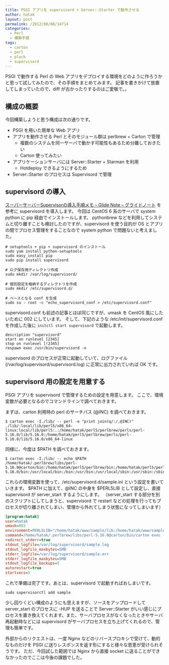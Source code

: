 ```yaml
---
title: PSGI アプリを supervisord + Server::Starter で動作させる
author: hatak
layout: post
permalink: /2012/08/08/14714
categories:
  - Perl
  - 構築手順
tags:
  - carton
  - perl
  - plack
  - supervisord
---
```


PSGI で動作する Perl の Web アプリをデプロイする環境をどのように作ろうかと思って試してみたので、その手順をまとめてみます。 記事を書きかけて放置してしまっていたので、diff が古かったりするのはご愛敬で。。

<!--more-->

## 構成の概要

今回構築しようと思う構成は次の通りです。

* PSGI を用いた簡単な Web アプリ
* アプリを動作させる Perl とそのモジュール群は perlbrew + Carton で管理
    * 複数のシステムを同一サーバで動かす可能性もあるため分離しておきたい
    * Carton 使ってみたい
* アプリケーションサーバには Server::Starter + Starman を利用
    * Hotdeploy できるようにするため
* Server::Starter のプロセスは Supervisord で管理

## supervisord の導入

[スーパーサーバーSupervisorの導入手順メモ &#8211; Glide Note &#8211; グライドノート][1] を参考に supervisord を導入します。
今回は CentOS 6 系のサーバで system python に pip 経由でインストールします。 pythonbrew などを利用してシステムと切り離すことも検討したのですが、supervisord を使う目的が OS とアプリの間でプロセス管理をすることなので system python で問題ないと考えました。

    # setuptools + pip + supervisord のインストール
    sudo yum install python-setuptools
    sudo easy_install pip
    sudo pip install supervisord
    
    # ログ保存用ディレクトリ作成
    sudo mkdir /var/log/supervisord/
    
    # 個別設定を格納するディレクトリを作成
    sudo mkdir /etc/supervisord.d/
    
    # ベースとなる conf を生成
    sudo su - root -c "echo_supervisord_conf > /etc/supervisord.conf"

supervisord.conf も前述の記事とほぼ同じですが、umask を CentOS 風にしたいために 002 にしています。
そして、下記のような /etc/init/supervisord.conf を作成した後に `initctl start supervisord` で起動します。

    description "supervisord"
    start on runlevel [2345]
    stop on runlevel [!2345]
    respawn exec /usr/bin/supervisord -n

supervisord のプロセスが正常に起動していて、ログファイル (/var/log/supervisord/supervisord.log) に正常に出力されていれば OK です。

## supervisord 用の設定を用意する

PSGI アプリを supervisord で管理するための設定を用意します。 ここで、環境変数が必要となるのでコマンドラインで調べておきます。

まずは、carton 利用時の perl のサーチパス (@INC) を調べておきます。

    $ carton exec -I./lib/ -- perl -e "print join(q/:/,@INC)"
    ./lib/:local/lib/perl5/x86_64-linux:local/lib/perl5:.:/home/hatak/perl5/perlbrew/perls/perl-5.16.0/lib/5.16.0:/home/hatak/perl5/perlbrew/perls/perl-5.16.0/lib/5.16.0/x86_64-linux

同様に、今度は $PATH を調べておきます。

    $ carton exec -I./lib/ -- echo $PATH
    /home/hatak/.perlbrew/libs/perl-5.16.0@carton/bin:/home/hatak/perl5/perlbrew/bin:/home/hatak/perl5/perlbrew/perls/perl-5.16.0/bin:/usr/local/bin:/bin:/usr/bin:/usr/local/sbin:/usr/sbin:/sbin:/home/hatak/bin:/home/hatak/bin

これらの環境変数を使って、/etc/supervisord.d/sample.ini という設定を書いていきます。 $PATH に加えて、@INC の中身を $PERL5LIB として設定し、直接 supervisord が server\_start するようにします。 （server\_start する部分を別のスクリプトにしてしまうと、supervisord で restart などの処理を行ってもプロセスが切り離されてしまい、管理から外れてしまう状態になってしまいます）

```ini
[program:hatak]
user=hatak
umask=002
environment=PERL5LIB="/home/hatak/www/sample/lib:/home/hatak/www/sample/local/lib/perl5/x86_64-linux:/home/hatak/www/sample/local/lib/perl5:/home/hatak/.perlbrew/libs/perl-5.16.0@carton/lib/perl5/x86_64-linux:/home/hatak/.perlbrew/libs/perl-5.16.0@carton/lib/perl5",PATH="/home/hatak/www/sample/local/bin/:/home/hatak/.perlbrew/libs/perl-5.16.0@carton/bin:/home/hatak/perl5/perlbrew/bin:/home/hatak/perl5/perlbrew/perls/perl-5.16.0/bin/"
command=/home/hatak/.perlbrew/libs/perl-5.16.0@carton/bin/carton exec -- /home/hatak/www/sample/local/bin/start_server --port=8080 --path=/tmp/sample.sock --interval=10 --pid-file=/tmp/sample.pid -- /home/hatak/www/sample/local/bin/plackup -s Starman -E deployment --workers=3 --backlog=1024 --max-requests=10000 --preload-app /home/hatak/www/sample/app.psgi directory=/home/hatak/www/sample
redirect_stderr=true
stdout_logfile=/var/log/supervisord/sample.log
stdout_logfile_maxbytes=5MB
stderr_logfile=/var/log/supervisord/sample.err
stderr_logfile_maxbytes=5MB
stdout_logfile_backups=5
autorestart=true
startsecs=5
```

これで準備は完了です。あとは、supervisord で起動すればおしまいです。

    sudo supervisorctl add sample

少し回りくどい構成のようにも思えますが、ソースをアップロードして server_start のプロセスに -HUP を送ることで Server::Starter がいい感じにプロセスを置き換えてくれます。また、サーバプロセスがなくなったときやサーバ再起動時などには supervisord がサーバプロセスを立ち上げてくれるので、管理も簡単です。

外部からのリクエストは、一度 Nginx などのリバースプロキシで受けて、動的なものだけを PSGI に送りレスポンスを返す形にすると様々な恩恵が受けられそうです。 ただ、今回試した範囲では Nginx から直接 socket に送ることができなかったのでここは今後の課題でした。

 [1]: http://blog.glidenote.com/blog/2011/11/25/install-supervisor/
